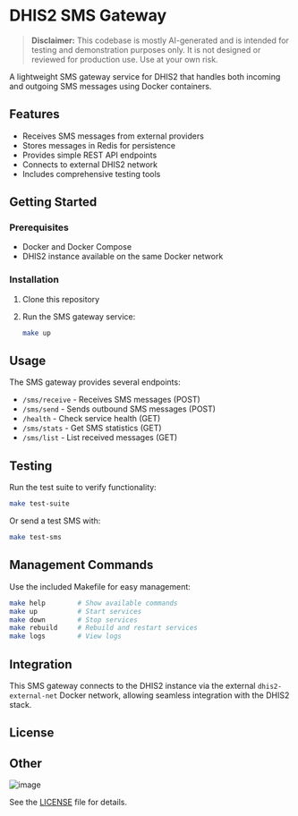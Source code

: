 # DHIS2 SMS Gateway

> **Disclaimer:** This codebase is mostly AI-generated and is intended for testing and demonstration purposes only. It is not designed or reviewed for production use. Use at your own risk.

A lightweight SMS gateway service for DHIS2 that handles both incoming and outgoing SMS messages using Docker containers.

## Features

- Receives SMS messages from external providers
- Stores messages in Redis for persistence
- Provides simple REST API endpoints
- Connects to external DHIS2 network
- Includes comprehensive testing tools

## Getting Started

### Prerequisites

- Docker and Docker Compose
- DHIS2 instance available on the same Docker network

### Installation

1. Clone this repository
2. Run the SMS gateway service:

   ```bash
   make up
   ```

## Usage

The SMS gateway provides several endpoints:

- `/sms/receive` - Receives SMS messages (POST)
- `/sms/send` - Sends outbound SMS messages (POST)
- `/health` - Check service health (GET)
- `/sms/stats` - Get SMS statistics (GET)
- `/sms/list` - List received messages (GET)

## Testing

Run the test suite to verify functionality:

```bash
make test-suite
```

Or send a test SMS with:

```bash
make test-sms
```

## Management Commands

Use the included Makefile for easy management:

```bash
make help        # Show available commands
make up          # Start services
make down        # Stop services
make rebuild     # Rebuild and restart services
make logs        # View logs
```

## Integration

This SMS gateway connects to the DHIS2 instance via the external `dhis2-external-net` Docker network, allowing seamless integration with the DHIS2 stack.

## License

## Other
![image](https://github.com/user-attachments/assets/ed1af5d1-6dc4-4e82-99d6-96ef0988d7e4)


See the [LICENSE](LICENSE) file for details.
